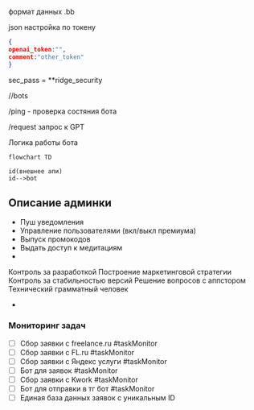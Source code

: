 
формат данных .bb

json настройка по токену  

```json 
{ 
openai_token:"", 
comment:"other_token"
}
```

sec_pass = \*\*ridge_security






//bots 

/ping - проверка состяния бота 

/request запрос к GPT 



Логика работы бота 


```mermaid 
flowchart TD 

id(внешнее апи)
id-->bot
```






## Описание админки

- Пуш уведомления 
- Управление пользователями (вкл/выкл премиума)
- Выпуск промокодов 
- Выдать доступ к медитациям 
- 




Контроль за разработкой 
Построение маркетинговой стратегии 
Контроль за стабильностью версий 
Решение вопросов с аппстором 
Технический грамматный человек

- 



### Мониторинг задач 

- [ ] Сбор заявки с freelance.ru #taskMonitor
- [ ] Сбор заявки с FL.ru #taskMonitor
- [ ] Сбор заявки с Яндекс услуги #taskMonitor
- [ ]  Бот для заявок #taskMonitor
- [ ] Сбор заявки с Kwork #taskMonitor
- [ ] Бот для отправки в тг бот #taskMonitor 
- [ ] Единая база данных заявок с уникальным ID